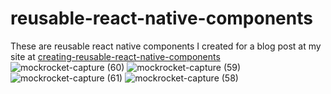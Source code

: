 # reusable-react-native-components
These are reusable react native components I created for a blog post at my site at <a href="https://codessnipets.com/creating-reusable-react-native-components/">creating-reusable-react-native-components</a>
![mockrocket-capture (60)](https://github.com/winstonmhango23/reusable-react-native-components/assets/71964085/85c02dbe-bfc1-4af8-86d2-f25cf5c98a84)
![mockrocket-capture (59)](https://github.com/winstonmhango23/reusable-react-native-components/assets/71964085/6eb2e1b6-f3df-4a35-afe2-72341c20fb9f)
![mockrocket-capture (61)](https://github.com/winstonmhango23/reusable-react-native-components/assets/71964085/9c2d01ce-f96c-45d2-aa23-1d5dac3c5acf)
![mockrocket-capture (58)](https://github.com/winstonmhango23/reusable-react-native-components/assets/71964085/2e133e58-18e7-4992-acc7-fe54d2a5bfd7)
